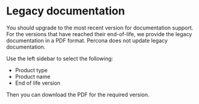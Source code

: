# Legacy documentation 

You should upgrade to the most recent version for documentation support. For the versions that have reached their end-of-life, we provide the legacy documentation in a PDF format. Percona does not update legacy documentation.

Use the left sidebar to select the following:

* Product type
* Product name
* End of life version

Then you can download the PDF for the required version.
